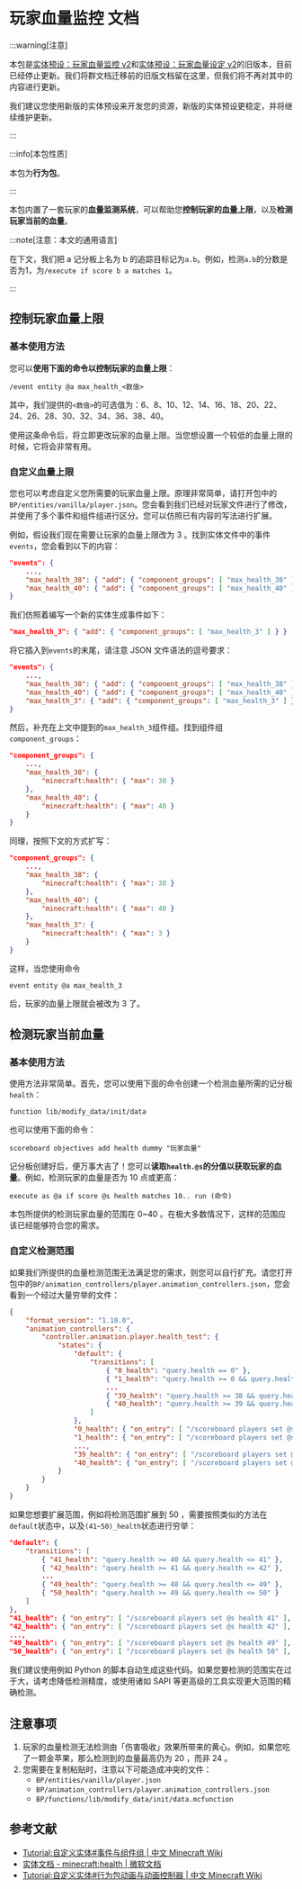 # 玩家血量监控 文档

:::warning[注意]

本包是[实体预设：玩家血量监控 v2](./../scripts#血量监控)和[实体预设：玩家血量设定 v2](./../entities/players/health_set_v2)的旧版本，目前已经停止更新。我们将群文档迁移前的旧版文档留在这里，但我们将不再对其中的内容进行更新。

我们建议您使用新版的实体预设来开发您的资源，新版的实体预设更稳定，并将继续维护更新。

:::

:::info[本包性质]

本包为**行为包**。

:::

本包内置了一套玩家的**血量监测系统**，可以帮助您**控制玩家的血量上限**，以及**检测玩家当前的血量**。

:::note[注意：本文的通用语言]

在下文，我们把 a 记分板上名为 b 的追踪目标记为`a.b`。例如，检测`a.b`的分数是否为1，为`/execute if score b a matches 1`。

:::

## 控制玩家血量上限

### 基本使用方法

您可以**使用下面的命令以控制玩家的血量上限**：

```text
/event entity @a max_health_<数值>
```

其中，我们提供的`<数值>`的可选值为：6、8、10、12、14、16、18、20、22、24、26、28、30、32、34、36、38、40。

使用这条命令后，将立即更改玩家的血量上限。当您想设置一个较低的血量上限的时候，它将会非常有用。

### 自定义血量上限

您也可以考虑自定义您所需要的玩家血量上限。原理非常简单，请打开包中的`BP/entities/vanilla/player.json`。您会看到我们已经对玩家文件进行了修改，并使用了多个事件和组件组进行区分。您可以仿照已有内容的写法进行扩展。

例如，假设我们现在需要让玩家的血量上限改为 3 。找到实体文件中的事件`events`，您会看到以下的内容：

```json title="BP/entities/vanilla/player.json"
"events": {
    ...,
    "max_health_38": { "add": { "component_groups": [ "max_health_38" ] } },
    "max_health_40": { "add": { "component_groups": [ "max_health_40" ] } }
}
```

我们仿照着编写一个新的实体生成事件如下：

```json title="BP/entities/vanilla/player.json"
"max_health_3": { "add": { "component_groups": [ "max_health_3" ] } }
```

将它插入到`events`的末尾，请注意 JSON 文件语法的逗号要求：

```json title="BP/entities/vanilla/player.json"
"events": {
    ...,
    "max_health_38": { "add": { "component_groups": [ "max_health_38" ] } },
    "max_health_40": { "add": { "component_groups": [ "max_health_40" ] } },
    "max_health_3": { "add": { "component_groups": [ "max_health_3" ] } }
}
```

然后，补充在上文中提到的`max_health_3`组件组。找到组件组`component_groups`：

```json title="BP/entities/vanilla/player.json"
"component_groups": {
    ...,
    "max_health_38": {
        "minecraft:health": { "max": 38 }
    },
    "max_health_40": {
        "minecraft:health": { "max": 40 }
    }
}
```

同理，按照下文的方式扩写：

```json title="BP/entities/vanilla/player.json"
"component_groups": {
    ...,
    "max_health_38": {
        "minecraft:health": { "max": 38 }
    },
    "max_health_40": {
        "minecraft:health": { "max": 40 }
    },
    "max_health_3": {
        "minecraft:health": { "max": 3 }
    }
}
```

这样，当您使用命令

```text
event entity @a max_health_3
```

后，玩家的血量上限就会被改为 3 了。

## 检测玩家当前血量

### 基本使用方法

使用方法非常简单。首先，您可以使用下面的命令创建一个检测血量所需的记分板`health`：

```text
function lib/modify_data/init/data
```

也可以使用下面的命令：

```text
scoreboard objectives add health dummy "玩家血量"
```

记分板创建好后，便万事大吉了！您可以**读取`health.@s`的分值以获取玩家的血量**。例如，检测玩家的血量是否为 10 点或更高：

```text
execute as @a if score @s health matches 10.. run (命令)
```

本包所提供的检测玩家血量的范围在 0~40 。在极大多数情况下，这样的范围应该已经能够符合您的需求。

### 自定义检测范围

如果我们所提供的血量检测范围无法满足您的需求，则您可以自行扩充。请您打开包中的`BP/animation_controllers/player.animation_controllers.json`，您会看到一个经过大量穷举的文件：

```json title="BP/animation_controllers/player.animation_controllers.json"
{
    "format_version": "1.10.0",
    "animation_controllers": {
        "controller.animation.player.health_test": {
            "states": {
                "default": {
                    "transitions": [
                        { "0_health": "query.health == 0" },
                        { "1_health": "query.health >= 0 && query.health <= 1" },
                        ...
                        { "39_health": "query.health >= 38 && query.health <= 39" },
                        { "40_health": "query.health >= 39 && query.health <= 40" }
                    ]
                },
                "0_health": { "on_entry": [ "/scoreboard players set @s health 0" ], "transitions": [ { "default": "1" } ] },
                "1_health": { "on_entry": [ "/scoreboard players set @s health 1" ], "transitions": [ { "default": "1" } ] },
                ...,
                "39_health": { "on_entry": [ "/scoreboard players set @s health 39" ], "transitions": [ { "default": "1" } ] },
                "40_health": { "on_entry": [ "/scoreboard players set @s health 40" ], "transitions": [ { "default": "1" } ] }
            }
        }
    }
}
```

如果您想要扩展范围，例如将检测范围扩展到 50 ，需要按照类似的方法在`default`状态中，以及`(41~50)_health`状态进行穷举：

```json title="BP/animation_controllers/player.animation_controllers.json"
"default": {
    "transitions": [
        { "41_health": "query.health >= 40 && query.health <= 41" },
        { "42_health": "query.health >= 41 && query.health <= 42" },
        ...
        { "49_health": "query.health >= 48 && query.health <= 49" },
        { "50_health": "query.health >= 49 && query.health <= 50" }
    ]
},
"41_health": { "on_entry": [ "/scoreboard players set @s health 41" ], "transitions": [ { "default": "1" } ] },
"42_health": { "on_entry": [ "/scoreboard players set @s health 42" ], "transitions": [ { "default": "1" } ] },
...,
"49_health": { "on_entry": [ "/scoreboard players set @s health 49" ], "transitions": [ { "default": "1" } ] },
"50_health": { "on_entry": [ "/scoreboard players set @s health 50" ], "transitions": [ { "default": "1" } ] }
```

我们建议使用例如 Python 的脚本自动生成这些代码。如果您要检测的范围实在过于大，请考虑降低检测精度，或使用诸如 SAPI 等更高级的工具实现更大范围的精确检测。

## 注意事项

1. 玩家的血量检测无法检测由「伤害吸收」效果所带来的黄心。例如，如果您吃了一颗金苹果，那么检测到的血量最高仍为 20 ，而非 24 。
2. 您需要在复制粘贴时，注意以下可能造成冲突的文件：
   - `BP/entities/vanilla/player.json`
   - `BP/animation_controllers/player.animation_controllers.json`
   - `BP/functions/lib/modify_data/init/data.mcfunction`

## 参考文献

- [Tutorial:自定义实体#事件与组件组 | 中文 Minecraft Wiki](https://zh.minecraft.wiki/w/Tutorial:自定义实体#事件与组件组)
- [实体文档 - minecraft:health | 微软文档](https://learn.microsoft.com/en-us/minecraft/creator/reference/content/entityreference/examples/entitycomponents/minecraftcomponent_health?view=minecraft-bedrock-stable)
- [Tutorial:自定义实体#行为包动画与动画控制器 | 中文 Minecraft Wiki](https://zh.minecraft.wiki/w/Tutorial:自定义实体#行为包动画与动画控制器)
